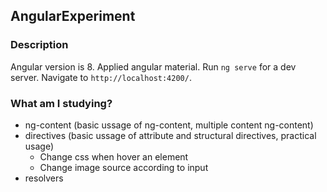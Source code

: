 ## AngularExperiment

### Description

Angular version is 8.
Applied angular material.
Run `ng serve` for a dev server. Navigate to `http://localhost:4200/`. 

### What am I studying?

- ng-content (basic ussage of ng-content, multiple content ng-content)
- directives (basic ussage of attribute and structural directives, practical usage)
  - Change css when hover an element
  - Change image source according to input
- resolvers


